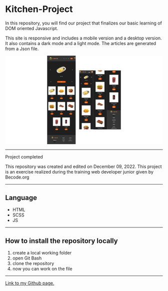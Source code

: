 # Kitchen-Project

In this repository, you will find our project that finalizes our basic learning of DOM oriented Javascript.

This site is responsive and includes a mobile version and a desktop version. It also contains a dark mode and a light mode. The articles are generated from a Json file.

![](./imgs/README.png)

---

Project completed

This repository was created and edited on December 09, 2022. This project is an exercise realized during the training web developer junior given by Becode.org

---

## Language

- HTML
- SCSS
- JS

---

## How to install the repository locally

1. create a local working folder
2. open Git Bash
3. clone the repository
4. now you can work on the file

---
[Link to my Github page.](ttps://mathildecornelis.github.io/Dark-Kitchen-Project/)
